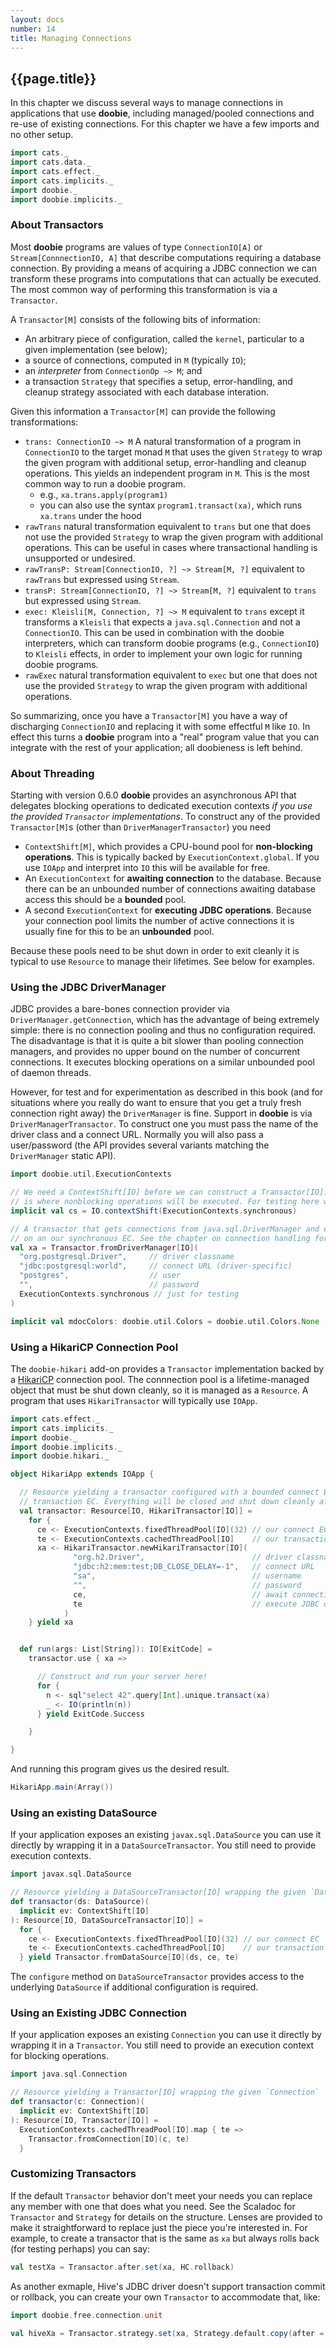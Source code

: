 ```yaml
---
layout: docs
number: 14
title: Managing Connections
---
```


## {{page.title}}

In this chapter we discuss several ways to manage connections in applications that use **doobie**, including managed/pooled connections and re-use of existing connections. For this chapter we have a few imports and no other setup.

```scala mdoc:silent
import cats._
import cats.data._
import cats.effect._
import cats.implicits._
import doobie._
import doobie.implicits._
```

### About Transactors

Most **doobie** programs are values of type `ConnectionIO[A]` or `Stream[ConnnectionIO, A]` that describe computations requiring a database connection. By providing a means of acquiring a JDBC connection we can transform these programs into computations that can actually be executed. The most common way of performing this transformation is via a `Transactor`.

A `Transactor[M]` consists of the following bits of information:

- An arbitrary piece of configuration, called the `kernel`, particular to a given implementation (see below);
- a source of connections, computed in `M` (typically `IO`);
- an *interpreter* from `ConnectionOp ~> M`; and
- a transaction `Strategy` that specifies a setup, error-handling, and cleanup strategy associated with each database interation.

Given this information a `Transactor[M]` can provide the following transformations:

- `trans: ConnectionIO ~> M` A natural transformation of a program in `ConnectionIO` to the target monad `M` that uses the given `Strategy` to wrap the given program with additional setup, error-handling and cleanup operations. This yields an independent program in `M`. This is the most common way to run a doobie program.
  - e.g., `xa.trans.apply(program1)`
  - you can also use the syntax `program1.transact(xa)`, which runs `xa.trans` under the hood
- `rawTrans` natural transformation equivalent to `trans` but one that does not use the provided `Strategy` to wrap the given program with additional operations. This can be useful in cases where transactional handling is unsupported or undesired.
- `rawTransP: Stream[ConnectionIO, ?] ~> Stream[M, ?]` equivalent to `rawTrans` but expressed using `Stream`.
- `transP: Stream[ConnectionIO, ?] ~> Stream[M, ?]` equivalent to `trans` but expressed using `Stream`.
- `exec: Kleisli[M, Connection, ?] ~> M` equivalent to `trans` except it transforms a `Kleisli` that expects a `java.sql.Connection` and not a `ConnectionIO`. This can be used in combination with the doobie interpreters, which can transform doobie programs (e.g., `ConnectionIO`) to `Kleisli` effects, in order to implement your own logic for running doobie programs.
- `rawExec` natural transformation equivalent to `exec` but one that does not use the provided `Strategy` to wrap the given program with additional operations.

So summarizing, once you have a `Transactor[M]` you have a way of discharging `ConnectionIO` and replacing it with some effectful `M` like `IO`. In effect this turns a **doobie** program into a "real" program value that you can integrate with the rest of your application; all doobieness is left behind.

### About Threading

Starting with version 0.6.0 **doobie** provides an asynchronous API that delegates blocking operations to dedicated execution contexts *if you use the provided `Transactor` implementations*. To construct any of the provided `Transactor[M]`s (other than `DriverManagerTransactor`) you need

- `ContextShift[M]`, which provides a CPU-bound pool for **non-blocking operations**. This is typically backed by `ExecutionContext.global`. If you use `IOApp` and interpret into `IO` this will be available for free.
- An `ExecutionContext` for **awaiting connection** to the database. Because there can be an unbounded number of connections awaiting database access this should be a **bounded** pool.
- A second `ExecutionContext` for **executing JDBC operations**. Because your connection pool limits the number of active connections it is usually fine for this to be an **unbounded** pool.

Because these pools need to be shut down in order to exit cleanly it is typical to use `Resource` to manage their lifetimes. See below for examples.

### Using the JDBC DriverManager

JDBC provides a bare-bones connection provider via `DriverManager.getConnection`, which has the advantage of being extremely simple: there is no connection pooling and thus no configuration required. The disadvantage is that it is quite a bit slower than pooling connection managers, and provides no upper bound on the number of concurrent connections. It executes blocking operations on a similar unbounded pool of daemon threads.

However, for test and for experimentation as described in this book (and for situations where you really do want to ensure that you get a truly fresh connection right away) the `DriverManager` is fine. Support in **doobie** is via `DriverManagerTransactor`. To construct one you must pass the name of the driver class and a connect URL. Normally you will also pass a user/password (the API provides several variants matching the `DriverManager` static API).

```scala mdoc:silent
import doobie.util.ExecutionContexts

// We need a ContextShift[IO] before we can construct a Transactor[IO]. The passed ExecutionContext
// is where nonblocking operations will be executed. For testing here we're using a synchronous EC.
implicit val cs = IO.contextShift(ExecutionContexts.synchronous)

// A transactor that gets connections from java.sql.DriverManager and executes blocking operations
// on an our synchronous EC. See the chapter on connection handling for more info.
val xa = Transactor.fromDriverManager[IO](
  "org.postgresql.Driver",     // driver classname
  "jdbc:postgresql:world",     // connect URL (driver-specific)
  "postgres",                  // user
  "",                          // password
  ExecutionContexts.synchronous // just for testing
)
```

```scala mdoc:invisible
implicit val mdocColors: doobie.util.Colors = doobie.util.Colors.None
```

### Using a HikariCP Connection Pool

The `doobie-hikari` add-on provides a `Transactor` implementation backed by a [HikariCP](https://github.com/brettwooldridge/HikariCP) connection pool. The connnection pool is a lifetime-managed object that must be shut down cleanly, so it is managed as a `Resource`. A program that uses `HikariTransactor` will typically use `IOApp`.

```scala mdoc:silent:reset
import cats.effect._
import cats.implicits._
import doobie._
import doobie.implicits._
import doobie.hikari._

object HikariApp extends IOApp {

  // Resource yielding a transactor configured with a bounded connect EC and an unbounded
  // transaction EC. Everything will be closed and shut down cleanly after use.
  val transactor: Resource[IO, HikariTransactor[IO]] =
    for {
      ce <- ExecutionContexts.fixedThreadPool[IO](32) // our connect EC
      te <- ExecutionContexts.cachedThreadPool[IO]    // our transaction EC
      xa <- HikariTransactor.newHikariTransactor[IO](
              "org.h2.Driver",                        // driver classname
              "jdbc:h2:mem:test;DB_CLOSE_DELAY=-1",   // connect URL
              "sa",                                   // username
              "",                                     // password
              ce,                                     // await connection here
              te                                      // execute JDBC operations here
            )
    } yield xa


  def run(args: List[String]): IO[ExitCode] =
    transactor.use { xa =>

      // Construct and run your server here!
      for {
        n <- sql"select 42".query[Int].unique.transact(xa)
        _ <- IO(println(n))
      } yield ExitCode.Success

    }

}
```

And running this program gives us the desired result.

```scala mdoc
HikariApp.main(Array())
```

### Using an existing DataSource

If your application exposes an existing `javax.sql.DataSource` you can use it directly by wrapping it in a `DataSourceTransactor`. You still need to provide execution contexts.

```scala mdoc:silent
import javax.sql.DataSource

// Resource yielding a DataSourceTransactor[IO] wrapping the given `DataSource`
def transactor(ds: DataSource)(
  implicit ev: ContextShift[IO]
): Resource[IO, DataSourceTransactor[IO]] =
  for {
    ce <- ExecutionContexts.fixedThreadPool[IO](32) // our connect EC
    te <- ExecutionContexts.cachedThreadPool[IO]    // our transaction EC
  } yield Transactor.fromDataSource[IO](ds, ce, te)
```

The `configure` method on `DataSourceTransactor` provides access to the underlying `DataSource` if additional configuration is required.


### Using an Existing JDBC Connection

If your application exposes an existing `Connection` you can use it directly by wrapping it in a `Transactor`. You still need to provide an execution context for blocking operations.

```scala mdoc:silent
import java.sql.Connection

// Resource yielding a Transactor[IO] wrapping the given `Connection`
def transactor(c: Connection)(
  implicit ev: ContextShift[IO]
): Resource[IO, Transactor[IO]] =
  ExecutionContexts.cachedThreadPool[IO].map { te =>
    Transactor.fromConnection[IO](c, te)
  }
```

### Customizing Transactors

If the default `Transactor` behavior don't meet your needs you can replace any member with one that does what you need. See the Scaladoc for `Transactor` and `Strategy` for details on the structure. Lenses are provided to make it straightforward to replace just the piece you're interested in. For example, to create a transactor that is the same as `xa` but always rolls back (for testing perhaps) you can say:

```scala
val testXa = Transactor.after.set(xa, HC.rollback)
```

As another exmaple, Hive's JDBC driver doesn't support transaction commit or rollback, you can create your own  `Transactor` to accommodate that, like:

```scala
import doobie.free.connection.unit

val hiveXa = Transactor.strategy.set(xa, Strategy.default.copy(after = unit, oops = unit))
```
